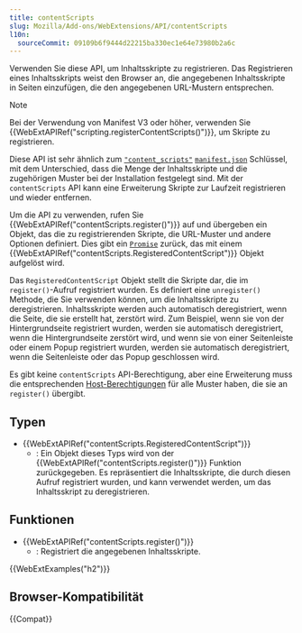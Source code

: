 ```yaml
---
title: contentScripts
slug: Mozilla/Add-ons/WebExtensions/API/contentScripts
l10n:
  sourceCommit: 09109b6f9444d22215ba330ec1e64e73980b2a6c
---
```


Verwenden Sie diese API, um Inhaltsskripte zu registrieren. Das Registrieren eines Inhaltsskripts weist den Browser an, die angegebenen Inhaltsskripte in Seiten einzufügen, die den angegebenen URL-Mustern entsprechen.

> [!NOTE]
> Bei der Verwendung von Manifest V3 oder höher, verwenden Sie {{WebExtAPIRef("scripting.registerContentScripts()")}}, um Skripte zu registrieren.

Diese API ist sehr ähnlich zum [`"content_scripts"`](/de/docs/Mozilla/Add-ons/WebExtensions/manifest.json/content_scripts) [`manifest.json`](/de/docs/Mozilla/Add-ons/WebExtensions/manifest.json) Schlüssel, mit dem Unterschied, dass die Menge der Inhaltsskripte und die zugehörigen Muster bei der Installation festgelegt sind. Mit der `contentScripts` API kann eine Erweiterung Skripte zur Laufzeit registrieren und wieder entfernen.

Um die API zu verwenden, rufen Sie {{WebExtAPIRef("contentScripts.register()")}} auf und übergeben ein Objekt, das die zu registrierenden Skripte, die URL-Muster und andere Optionen definiert. Dies gibt ein [`Promise`](/de/docs/Web/JavaScript/Reference/Global_Objects/Promise) zurück, das mit einem {{WebExtAPIRef("contentScripts.RegisteredContentScript")}} Objekt aufgelöst wird.

Das `RegisteredContentScript` Objekt stellt die Skripte dar, die im `register()`-Aufruf registriert wurden. Es definiert eine `unregister()` Methode, die Sie verwenden können, um die Inhaltsskripte zu deregistrieren. Inhaltsskripte werden auch automatisch deregistriert, wenn die Seite, die sie erstellt hat, zerstört wird. Zum Beispiel, wenn sie von der Hintergrundseite registriert wurden, werden sie automatisch deregistriert, wenn die Hintergrundseite zerstört wird, und wenn sie von einer Seitenleiste oder einem Popup registriert wurden, werden sie automatisch deregistriert, wenn die Seitenleiste oder das Popup geschlossen wird.

Es gibt keine `contentScripts` API-Berechtigung, aber eine Erweiterung muss die entsprechenden [Host-Berechtigungen](/de/docs/Mozilla/Add-ons/WebExtensions/manifest.json/permissions#host_permissions) für alle Muster haben, die sie an `register()` übergibt.

## Typen

- {{WebExtAPIRef("contentScripts.RegisteredContentScript")}}
  - : Ein Objekt dieses Typs wird von der {{WebExtAPIRef("contentScripts.register()")}} Funktion zurückgegeben. Es repräsentiert die Inhaltsskripte, die durch diesen Aufruf registriert wurden, und kann verwendet werden, um das Inhaltsskript zu deregistrieren.

## Funktionen

- {{WebExtAPIRef("contentScripts.register()")}}
  - : Registriert die angegebenen Inhaltsskripte.

{{WebExtExamples("h2")}}

## Browser-Kompatibilität

{{Compat}}
